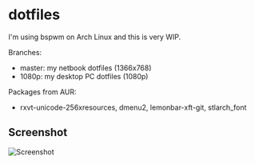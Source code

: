 dotfiles
========

I'm using bspwm on Arch Linux and this is very WIP.

Branches:
* master: my netbook dotfiles (1366x768)
* 1080p: my desktop PC dotfiles (1080p)

Packages from AUR:
* rxvt-unicode-256xresources, dmenu2, lemonbar-xft-git, stlarch_font

Screenshot
----------
![Screenshot](http://i.imgur.com/FPQ4L6r.png)